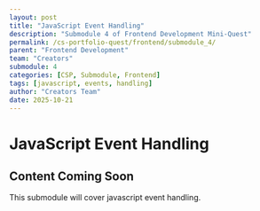 ```yaml
---
layout: post
title: "JavaScript Event Handling"
description: "Submodule 4 of Frontend Development Mini-Quest"
permalink: /cs-portfolio-quest/frontend/submodule_4/
parent: "Frontend Development"
team: "Creators"
submodule: 4
categories: [CSP, Submodule, Frontend]
tags: [javascript, events, handling]
author: "Creators Team"
date: 2025-10-21
---
```


# JavaScript Event Handling

## Content Coming Soon
This submodule will cover javascript event handling.
